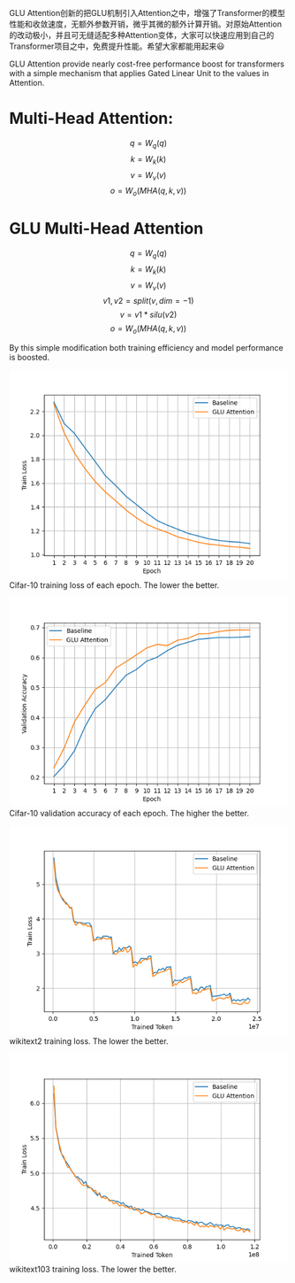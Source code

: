 GLU Attention创新的把GLU机制引入Attention之中，增强了Transformer的模型性能和收敛速度，无额外参数开销，微乎其微的额外计算开销。对原始Attention的改动极小，并且可无缝适配多种Attention变体，大家可以快速应用到自己的Transformer项目之中，免费提升性能。希望大家都能用起来😃

GLU Attention provide nearly cost-free performance boost for transformers with a simple mechanism that applies Gated Linear Unit to the values in Attention.

# Multi-Head Attention:
$$q=W_q(q)$$
$$k=W_k(k)$$
$$v=W_v(v)$$
$$o=W_o(MHA(q,k,v))$$

# GLU Multi-Head Attention
$$q=W_q(q)$$
$$k=W_k(k)$$
$$v=W_v(v)$$
$$v1,v2=split(v,dim=-1)$$
$$v=v1*silu(v2)$$
$$o=W_o(MHA(q,k,v))$$

By this simple modification both training efficiency and model performance is boosted.


![Cifar-10 training loss of each epoch. The lower the better.](./paper/cifar10_train_loss.png)
Cifar-10 training loss of each epoch. The lower the better.


![Cifar-10 validation accuracy of each epoch. The higher the better.](./paper/cifar10_val_acc.png)
Cifar-10 validation accuracy of each epoch. The higher the better.


![wikitext2 training loss. The lower the better.](./paper/wikitext2_train_loss.png)
wikitext2 training loss. The lower the better.


![wikitext103 training loss. The lower the better.](./paper/wikitext103_train_loss.png)
wikitext103 training loss. The lower the better.

